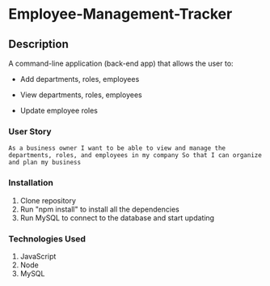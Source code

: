 # Employee-Management-Tracker


## Description

A command-line application (back-end app) that allows the user to:

  * Add departments, roles, employees

  * View departments, roles, employees

  * Update employee roles


### User Story
``
As a business owner
I want to be able to view and manage the departments, roles, and employees in my company
So that I can organize and plan my business
``


### Installation

1. Clone repository
2. Run "npm install" to install all the dependencies
3. Run MySQL to connect to the database and start updating


### Technologies Used

1. JavaScript
2. Node
3. MySQL


